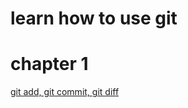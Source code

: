 # learn how to use git

# chapter 1
[git add, git commit, git diff](https://github.com/wuscier/notes/blob/master/docs/git_add_commit.md)
